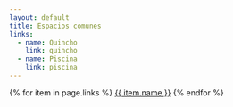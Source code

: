 ```yaml
---
layout: default
title: Espacios comunes
links:
  - name: Quincho
    link: quincho
  - name: Piscina
    link: piscina
---
```




<div>
{% for item in page.links %}
		<a href="{{ page.url | relative_url | append: item.link }}">{{ item.name }}</a>
{% endfor %}
</div>